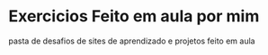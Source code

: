 # Exercicios Feito em aula por mim
pasta de desafios de sites de aprendizado e projetos feito em aula

